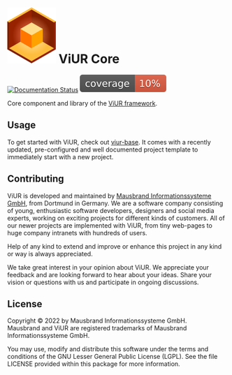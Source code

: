 # <img src="https://github.com/viur-framework/viur-artwork/raw/main/icons/icon-core.svg" height="128"> ViUR Core

[![Documentation Status](https://readthedocs.org/projects/viur-core/badge/?version=latest)](https://viur-core.readthedocs.io/en/latest/?badge=latest)
[![Coverage Status](https://raw.githubusercontent.com/sveneberth/viur-core/coverage-html/coverage.svg)](https://sveneberth.github.io/viur-core/)

Core component and library of the [ViUR framework](https://www.viur.dev).

## Usage

To get started with ViUR, check out [viur-base](https://github.com/viur-framework/viur-base). It comes with a recently updated, pre-configured and well documented project template to immediately start with a new project.

## Contributing

ViUR is developed and maintained by [Mausbrand Informationssysteme GmbH](https://www.mausbrand.de/en), from Dortmund in Germany. We are a software company consisting of young, enthusiastic software developers, designers and social media experts, working on exciting projects for different kinds of customers. All of our newer projects are implemented with ViUR, from tiny web-pages to huge company intranets with hundreds of users.

Help of any kind to extend and improve or enhance this project in any kind or way is always appreciated.

We take great interest in your opinion about ViUR. We appreciate your feedback and are looking forward to hear about your ideas. Share your vision or questions with us and participate in ongoing discussions.

## License

Copyright © 2022 by Mausbrand Informationssysteme GmbH.<br>
Mausbrand and ViUR are registered trademarks of Mausbrand Informationssysteme GmbH.

You may use, modify and distribute this software under the terms and conditions of the GNU Lesser General Public License (LGPL). See the file LICENSE provided within this package for more information.
